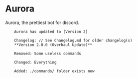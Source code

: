 # Aurora
Aurora, the prettiest bot for discord.

        Aurora has updated to [Version 2]

        Changelog: // See Changelog.md for older changelog(s)
        **Version 2.0.0 (Overhaul Update)**

        Removed: Some useless commands

        Changed: Everything

        Added: ./commands/ folder exists now
